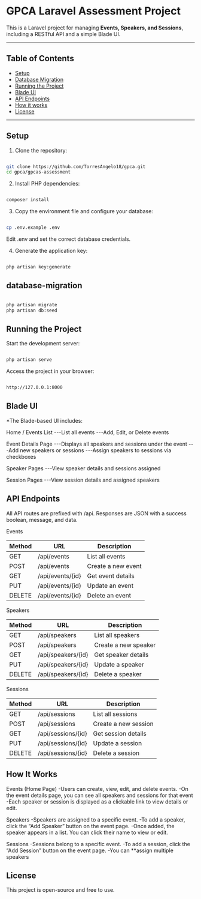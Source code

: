 # GPCA Laravel Assessment Project

This is a Laravel project for managing **Events, Speakers, and Sessions**, including a RESTful API and a simple Blade UI.

---

## Table of Contents

-   [Setup](#setup)
-   [Database Migration](#database-migration)
-   [Running the Project](#running-the-project)
-   [Blade UI](#blade-ui)
-   [API Endpoints](#api-endpoints)
-   [How it works](#how-it-works)
-   [License](#license)

---

## Setup

1. Clone the repository:

```bash

git clone https://github.com/TorresAngelo18/gpca.git
cd gpca/gpcas-assessment

```

2. Install PHP dependencies:

```bash

composer install

```

3. Copy the environment file and configure your database:

```bash

cp .env.example .env

```

Edit .env and set the correct database credentials.

4. Generate the application key:

```bash

php artisan key:generate

```

## database-migration

```bash

php artisan migrate
php artisan db:seed

```

## Running the Project

Start the development server:

```bash

php artisan serve

```

Access the project in your browser:

```bash

http://127.0.0.1:8000

```

## Blade UI

\*The Blade-based UI includes:

Home / Events List
---List all events
---Add, Edit, or Delete events

Event Details Page
---Displays all speakers and sessions under the event
---Add new speakers or sessions
---Assign speakers to sessions via checkboxes

Speaker Pages
---View speaker details and sessions assigned

Session Pages
---View session details and assigned speakers

## API Endpoints

All API routes are prefixed with /api. Responses are JSON with a success boolean, message, and data.

Events

| Method | URL              | Description        |
| ------ | ---------------- | ------------------ |
| GET    | /api/events      | List all events    |
| POST   | /api/events      | Create a new event |
| GET    | /api/events/{id} | Get event details  |
| PUT    | /api/events/{id} | Update an event    |
| DELETE | /api/events/{id} | Delete an event    |

Speakers

| Method | URL                | Description          |
| ------ | ------------------ | -------------------- |
| GET    | /api/speakers      | List all speakers    |
| POST   | /api/speakers      | Create a new speaker |
| GET    | /api/speakers/{id} | Get speaker details  |
| PUT    | /api/speakers/{id} | Update a speaker     |
| DELETE | /api/speakers/{id} | Delete a speaker     |

Sessions

| Method | URL                | Description          |
| ------ | ------------------ | -------------------- |
| GET    | /api/sessions      | List all sessions    |
| POST   | /api/sessions      | Create a new session |
| GET    | /api/sessions/{id} | Get session details  |
| PUT    | /api/sessions/{id} | Update a session     |
| DELETE | /api/sessions/{id} | Delete a session     |



## How It Works


Events (Home Page)
-Users can create, view, edit, and delete events.
-On the event details page, you can see all speakers and sessions for that event
-Each speaker or session is displayed as a clickable link to view details or edit.


Speakers
-Speakers are assigned to a specific event.
-To add a speaker, click the “Add Speaker” button on the event page.
-Once added, the speaker appears in a list. You can click their name to view or edit.


Sessions
-Sessions belong to a specific event.
-To add a session, click the “Add Session” button on the event page.
-You can **assign multiple speakers




## License

This project is open-source and free to use.
